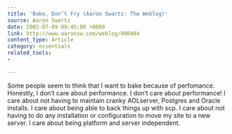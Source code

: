 ```yaml
---
title: 'Bake, Don’t Fry (Aaron Swartz: The Weblog)'
source: Aaron Swartz
date: 2002-07-09 09:45:00 +0000
link: http://www.aaronsw.com/weblog/000404
content_type: Article
category: essentials
related_tools:
- 

---
```

Some people seem to think that I want to bake because of perfomance. Honestly, I don’t care about performance. I don’t care about performance! I care about not having to maintain cranky AOLserver, Postgres and Oracle installs. I care about being able to back things up with scp. I care about not having to do any installation or configuration to move my site to a new server. I care about being platform and server independent.





